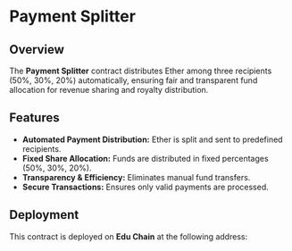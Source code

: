 # Payment Splitter

## Overview

The **Payment Splitter** contract distributes Ether among three recipients (50%, 30%, 20%) automatically, ensuring fair and transparent fund allocation for revenue sharing and royalty distribution.

## Features

- **Automated Payment Distribution:** Ether is split and sent to predefined recipients.
- **Fixed Share Allocation:** Funds are distributed in fixed percentages (50%, 30%, 20%).
- **Transparency & Efficiency:** Eliminates manual fund transfers.
- **Secure Transactions:** Ensures only valid payments are processed.

## Deployment

This contract is deployed on **Edu Chain** at the following address:

